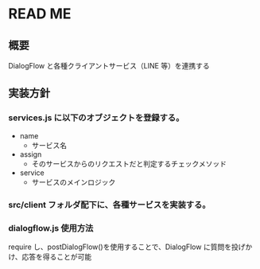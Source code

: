 # READ ME

## 概要

DialogFlow と各種クライアントサービス（LINE 等）を連携する

## 実装方針

### services.js に以下のオブジェクトを登録する。

- name
  - サービス名
- assign
  - そのサービスからのリクエストだと判定するチェックメソッド
- service
  - サービスのメインロジック

### src/client フォルダ配下に、各種サービスを実装する。

### dialogflow.js 使用方法

require し、postDialogFlow()を使用することで、DialogFlow に質問を投げかけ、応答を得ることが可能
